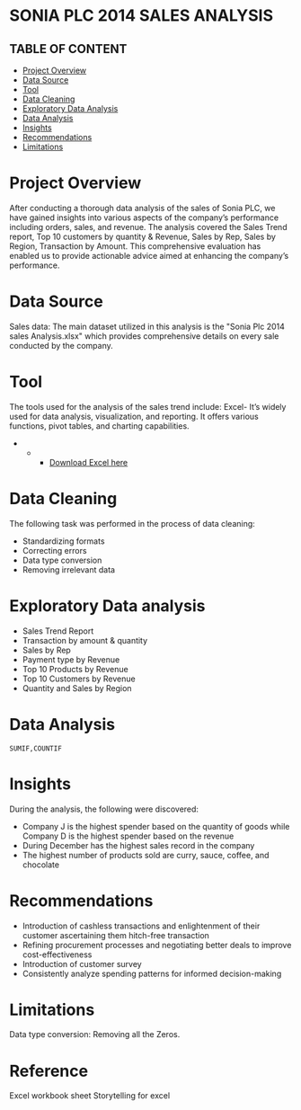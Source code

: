 # SONIA PLC 2014 SALES ANALYSIS

## TABLE OF CONTENT
- [Project Overview](project-overview)
- [Data Source](#data-source)
-  [Tool](tool)
- [Data Cleaning](data-cleaning)
- [Exploratory Data Analysis](exploratory-data-analysis)
- [Data Analysis](data-analysis)
- [Insights](Insights)
- [Recommendations](recommendations)
- [Limitations](limitations)

# Project Overview
After conducting a thorough data analysis of the sales of Sonia PLC, we have gained insights into various aspects of the company’s performance including orders, sales, and revenue. The analysis covered the Sales Trend report, Top 10 customers by quantity & Revenue, Sales by Rep, Sales by Region, Transaction by Amount. This comprehensive evaluation has enabled us to provide actionable advice aimed at enhancing the company’s performance.

# Data Source
Sales data: The main dataset utilized in this analysis is the "Sonia Plc 2014 sales Analysis.xlsx" which provides comprehensive details on every sale conducted by the company.

# Tool
The tools used for the analysis of the sales trend include:
Excel- It’s widely used for data analysis, visualization, and reporting. It offers various functions, pivot tables, and charting capabilities.
- - -  [Download Excel here](https://microsoft.com)

# Data Cleaning 
The following task was performed in the process of data cleaning:
-	Standardizing formats 
-	Correcting errors
-	Data type conversion
-	Removing irrelevant data

# Exploratory Data analysis
-	Sales Trend Report
-	Transaction by amount & quantity
-	Sales by Rep
-	Payment type by Revenue
-	Top 10 Products by Revenue
-	Top 10 Customers by Revenue
-	Quantity and Sales by Region

# Data Analysis
````Excel
SUMIF,COUNTIF
````
# Insights
During the analysis, the following were discovered:
- Company J is the highest spender based on the quantity of goods while Company D is the highest spender based on the revenue
-	During December has the highest sales record in the company
-	The highest number of products sold are curry, sauce, coffee, and chocolate

# Recommendations
- Introduction of cashless transactions and enlightenment of their customer ascertaining them hitch-free transaction
-	Refining procurement processes and negotiating better deals to improve cost-effectiveness
-	Introduction of customer survey
-	Consistently analyze spending patterns for informed decision-making

# Limitations
Data type conversion: Removing all the Zeros.

# Reference
Excel workbook sheet
Storytelling for excel 









